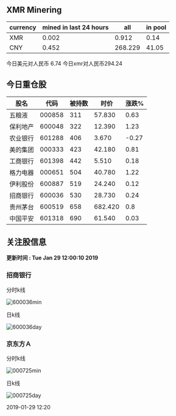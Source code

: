 ## XMR Minering

|currency|mined in last 24 hours|all|in pool|
|---|---|---|---|
|XMR|0.002|0.912|0.14|
|CNY|0.452|268.229|41.05|

今日美元对人民币 6.74	今日xmr对人民币294.24


## 今日重仓股 

|股名|代码|被持数|时价|涨跌%|
|---|---|---|---|---|
|五粮液|000858|311|57.830|0.63|
|保利地产|600048|322|12.390|1.23|
|农业银行|601288|406|3.670|-0.27|
|美的集团|000333|423|42.180|0.81|
|工商银行|601398|442|5.510|0.18|
|格力电器|000651|504|40.780|1.22|
|伊利股份|600887|519|24.240|0.12|
|招商银行|600036|530|28.730|0.24|
|贵州茅台|600519|658|682.420|0.8|
|中国平安|601318|690|61.540|0.03|

## 关注股信息
**更新时间 : Tue Jan 29 12:00:10 2019**
### 招商银行 
分时k线

![600036min](http://image.sinajs.cn/newchart/min/n/sh600036.gif)

日k线

![600036day](http://image.sinajs.cn/newchart/daily/n/sh600036.gif)

### 京东方Ａ 
分时k线

![000725min](http://image.sinajs.cn/newchart/min/n/sz000725.gif)

日k线

![000725day](http://image.sinajs.cn/newchart/daily/n/sz000725.gif)

2019-01-29 12:20